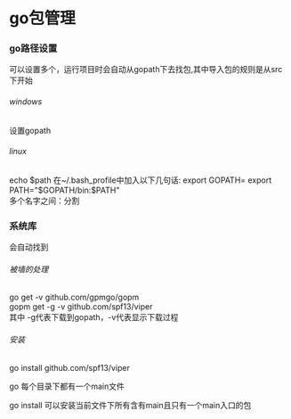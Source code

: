 # go包管理
### go路径设置
可以设置多个，运行项目时会自动从gopath下去找包,其中导入包的规则是从src下开始
###### windows
设置gopath
###### linux
echo $path  
在~/.bash_profile中加入以下几句话:  
export GOPATH=  
export PATH="$GOPATH/bin:$PATH"  
多个名字之间：分割
### 系统库
会自动找到
###### 被墙的处理
go get -v github.com/gpmgo/gopm  
gopm get -g  -v github.com/spf13/viper  
其中 -g代表下载到gopath，-v代表显示下载过程
######  安装
go install github.com/spf13/viper

go 每个目录下都有一个main文件

go install 可以安装当前文件下所有含有main且只有一个main入口的包